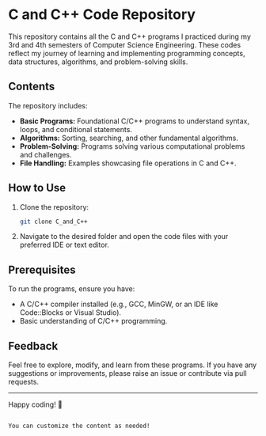 # C and C++ Code Repository

This repository contains all the C and C++ programs I practiced during my 3rd and 4th semesters of Computer Science Engineering. These codes reflect my journey of learning and implementing programming concepts, data structures, algorithms, and problem-solving skills.

## Contents

The repository includes:

- **Basic Programs:** Foundational C/C++ programs to understand syntax, loops, and conditional statements.
- **Algorithms:** Sorting, searching, and other fundamental algorithms.
- **Problem-Solving:** Programs solving various computational problems and challenges.
- **File Handling:** Examples showcasing file operations in C and C++.

## How to Use

1. Clone the repository:
   ```bash
   git clone C_and_C++
   ```
2. Navigate to the desired folder and open the code files with your preferred IDE or text editor.

## Prerequisites

To run the programs, ensure you have:

- A C/C++ compiler installed (e.g., GCC, MinGW, or an IDE like Code::Blocks or Visual Studio).
- Basic understanding of C/C++ programming.

## Feedback

Feel free to explore, modify, and learn from these programs. If you have any suggestions or improvements, please raise an issue or contribute via pull requests.

---

Happy coding! 🎉
``` 

You can customize the content as needed!
